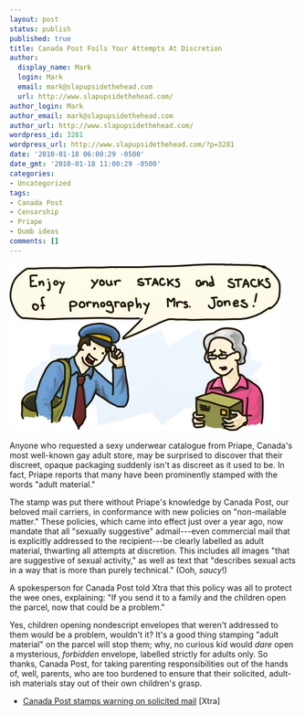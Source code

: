 ```yaml
---
layout: post
status: publish
published: true
title: Canada Post Foils Your Attempts At Discretion
author:
  display_name: Mark
  login: Mark
  email: mark@slapupsidethehead.com
  url: http://www.slapupsidethehead.com/
author_login: Mark
author_email: mark@slapupsidethehead.com
author_url: http://www.slapupsidethehead.com/
wordpress_id: 3281
wordpress_url: http://www.slapupsidethehead.com/?p=3281
date: '2010-01-18 06:00:29 -0500'
date_gmt: '2010-01-18 11:00:29 -0500'
categories:
- Uncategorized
tags:
- Canada Post
- Censorship
- Priape
- Dumb ideas
comments: []
---
```

![](/wp-content/media/2010/01/postman.jpg "Sorry to all the real Mrs. Jone's out there. Your habits have been outed.")

Anyone who requested a sexy underwear catalogue from Priape, Canada's most well-known gay adult store, may be surprised to discover that their discreet, opaque packaging suddenly isn't as discreet as it used to be. In fact, Priape reports that many have been prominently stamped with the words "adult material."

The stamp was put there without Priape's knowledge by Canada Post, our beloved mail carriers,  in conformance with new policies on "non-mailable matter." These policies, which came into effect just over a year ago, now mandate that all "sexually suggestive" admail---even commercial mail that is explicitly addressed to the recipient---be clearly labelled as adult material, thwarting all attempts at discretion. This includes all images "that are suggestive of sexual activity," as well as text that "describes sexual acts in a way that is more than purely technical." (Ooh, _saucy_!)

A spokesperson for Canada Post told Xtra that this policy was all to protect the wee ones, explaining: "If you send it to a family and the children open the parcel, now that could be a problem."

Yes, children opening nondescript envelopes that weren't addressed to them would be a problem, wouldn't it? It's a good thing stamping "adult material" on the parcel will stop them; why, no curious kid would _dare_ open a mysterious, _forbidden_ envelope, labelled strictly for adults only. So thanks, Canada Post, for taking parenting responsibilities out of the hands of, well, parents, who are too burdened to ensure that their solicited, adult-ish materials stay out of their own children's grasp.

- [Canada Post stamps warning on solicited mail](http://www.xtra.ca/public/National/Canada_Post_stamps_warning_on_solicited_mail-8071.aspx) [Xtra]
